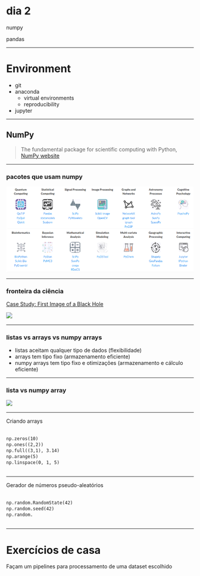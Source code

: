 # dia 2

numpy

pandas

---

# Environment

* git
* anaconda
  - virtual environments
  - reproducibility
* jupyter

---

## NumPy

>  The fundamental package for scientific computing with Python, [NumPy website](https://numpy.org/)

---

### pacotes que usam numpy

![](img/numpy_based.png)

---

### fronteira da ciência

[Case Study: First Image of a Black Hole](https://numpy.org/case-studies/blackhole-image/)

<img src="https://cdn.wccftech.com/wp-content/uploads/2019/04/106398636_mediaitem106398635.jpg" width="500">

---

### listas vs arrays vs numpy arrays

- listas aceitam qualquer tipo de dados (flexibilidade)  
- arrays tem tipo fixo (armazenamento eficiente)
- numpy arrays tem tipo fixo e otimizações (armazenamento e cálculo eficiente)

---

### lista vs numpy array

<img src="https://jakevdp.github.io/PythonDataScienceHandbook/figures/array_vs_list.png" width="700">

---

Criando arrays

<section>
  <pre><code data-trim data-noescape data-line-numbers>
np.zeros(10)
np.ones((2,2))
np.full((3,1), 3.14)
np.arange(5)
np.linspace(0, 1, 5)
  </code></pre>
</section>

---

Gerador de números pseudo-aleatórios

<section>
  <pre><code data-trim data-noescape data-line-numbers>
np.random.RandomState(42)
np.random.seed(42)
np.random.<tab>
  </code></pre>
</section>

---

# Exercícios de casa

Façam um pipelines para processamento de uma dataset escolhido